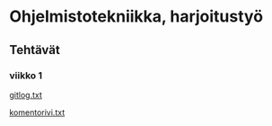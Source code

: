 # Ohjelmistotekniikka, harjoitustyö

## Tehtävät

### viikko 1

[gitlog.txt](https://github.com/jhakkari/ot-harjoitustyo/blob/master/laskarit/viikko1/gitlog.txt)

[komentorivi.txt](https://github.com/jhakkari/ot-harjoitustyo/blob/master/laskarit/viikko1/komentorivi.txt)

